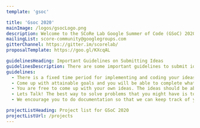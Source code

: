 ```yaml
---
template: 'gsoc'

title: 'Gsoc 2020'
mainImage: /logos/gsocLogo.png
description: Welcome to the SCoRe Lab Google Summer of Code (GSoC) 2020 project ideas page. We are a dynamic and enthusiastic nonprofit research group pioneering in Internet of Things (IoT), Embedded Systems, Computer Security, Software Tools and ‘Wireless Adhoc and Sensor Networks’ and is one of the best groups in South Asia. This is the 5th time that we are participating in the GSoC, we will use this page to develop possible project ideas that have on the above mentioned areas. Please note that anyone who is interested can participate in this process. You do not have to be a GSoC student or mentor to suggest possible project ideas. You can also talk to us about possible project ideas and we are happy to improve or heip you with them. Please keep in mind that projects need to be realistically something that is able to be functionally completed by a student working full time for about eight weeks. Thanks!
mailingList: score-community@googlegroups.com
gitterChannel: https://gitter.im/scorelab/
proposalTemplate: https://goo.gl/KXcqAL

guidelinesHeading: Important Guidelines on Submitting Ideas
guidelinesDescription: There are some important guidelines to submit ideas, please read these carefully before adding your ideas
guidelines: 
  - There is a fixed time period for implementing and coding your ideas
  - Come up with attainable goals and you will be able to complete what you set out to do. You can always contact   our mentors and community and get an idea about the workload and whether you might be able to complete them.
  - You are free to come up with your own ideas. The ideas should be about Internet of Things (IOT), Embedded Systems, Computer Security, Software Tools and ‘Wireless Adhoc and Sensor Networks’. Also if you love to work on any of these subjects but do not have an idea you can always contact us.
  - Lets Talk! The best way to solve problems that you might have is to contact our mentors and also our community.
  - We encourage you to do documentation so that we can keep track of your progress and also help you if things are not going according to plan. Although not compulsory we have a strong belief that this method can cut down your time to code and also the workload of the mentors drastically.

projectListHeading: Project list for GSoC 2020
projectListUrl: /projects
---
```

